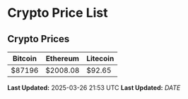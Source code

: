 # Crypto Price List

## Crypto Prices
| Bitcoin | Ethereum | Litecoin |
| ------- | -------- | -------- |
| $87196 | $2008.08 | $92.65 |
**Last Updated:** 2025-03-26 21:53 UTC
**Last Updated:** $DATE$
